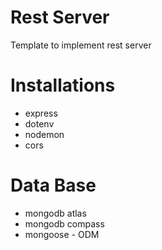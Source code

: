 # Rest Server
Template to implement rest server

# Installations
 * express
 * dotenv
 * nodemon
 * cors
 
# Data Base
 * mongodb atlas 
 * mongodb compass
 * mongoose - ODM


